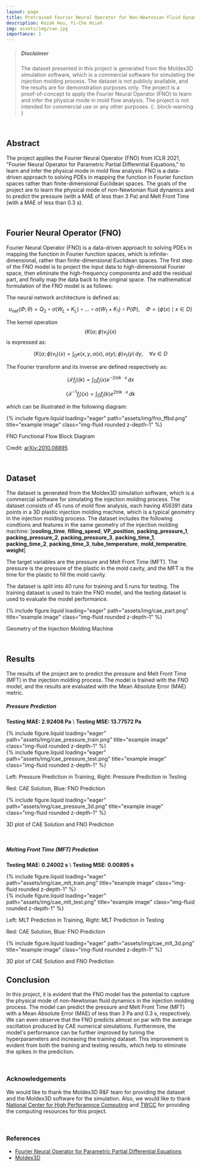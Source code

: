 ```yaml
---
layout: page
title: Pretrained Fourier Neural Operator for Non-Newtonian Fluid Dynamics
description: Kozak Hou, Yi-Che Hsieh
img: assets/img/cae.jpg
importance: 1
---
```


> ##### Disclaimer
>
> The dataset presented in this project is generated from the Moldex3D simulation software, which is a commercial software for simulating the injection molding process. The dataset is not publicly available, and the results are for demonstration purposes only. The project is a proof-of-concept to apply the Fourier Neural Operator (FNO) to learn and infer the physical mode in mold flow analysis. The project is not intended for commercial use or any other purposes.
{: .block-warning }

<br>

## Abstract
The project applies the Fourier Neural Operator (FNO) from ICLR 2021, "Fourier Neural Operator for Parametric Partial Differential Equations," to learn and infer the physical mode in mold flow analysis. FNO is a data-driven approach to solving PDEs in mapping the function in Fourier function spaces rather than finite-dimensional Euclidean spaces. The goals of the project are to learn the physical mode of non-Newtonian fluid dynamics and to predict the pressure (with a MAE of less than 3 Pa) and Melt Front Time (with a MAE of less than 0.3 s).


<br>

## Fourier Neural Operator (FNO)
Fourier Neural Operator (FNO) is a data-driven approach to solving PDEs in mapping the function in Fourier function spaces, which is infinite-dimensional, rather than finite-dimensional Euclidean spaces. The first step of the FNO model is to project the input data to high-dimensional Fourier space, then eliminate the high-frequency components and add the residual part, and finally map the data back to the original space. The mathematical formulation of the FNO model is as follows:

The neural network architecture is defined as:

$$
u_{\text{net}}(\Phi; \theta) = Q_2 \circ \sigma(W_L + K_L) \circ \ldots \circ \sigma(W_1 + K_1) \circ P(\Phi), \quad \Phi = \{\phi(x) \mid x \in D\}
$$

The kernel operation $$(K(\alpha; \phi)v_t)(x)$$ is expressed as:

$$
(K(\alpha; \phi)v_t)(x) = \int_D \kappa(x, y, \alpha(x), \alpha(y); \phi) v_t(y) \, dy, \quad \forall x \in D
$$

The Fourier transform and its inverse are defined respectively as:

$$
(\mathcal{F}f_j)(k) = \int_D f_j(x) e^{-2\pi i k \cdot x} \, dx
$$

$$
(\mathcal{F}^{-1}f_j)(x) = \int_D f_j(k) e^{2\pi i k \cdot x} \, dk
$$

which can be illustrated in the following diagram:

<div class="row justify-content-sm-center">
    <div class="col-sm-10 mt-5 mt-md-0">
        {% include figure.liquid loading="eager" path="assets/img/fno_ffbd.png" title="example image" class="img-fluid rounded z-depth-1" %}
    </div>
</div>
<div class="caption">
    <p>FNO Functional Flow Block Diagram</p>
    <p>Credit: <a href="https://arxiv.org/abs/2010.08895">arXiv:2010.08895</a></p>
</div>


<br>

## Dataset
The dataset is generated from the Moldex3D simulation software, which is a commercial software for simulating the injection molding process. The dataset consists of 45 runs of mold flow analysis, each having 456391 data points in a 3D plastic 
injection molding machine, which is a typical geometry in the injection molding process. The dataset includes the following condtions and features in the same geometry of the injection molding machine:
[**cooling_time**, **filling_speed**, **VP_position**, **packing_pressure_1**, **packing_pressure_2**, **packing_pressure_3**, **packing_time_1**, **packing_time_2**, **packing_time_3**, **tube_temperature**, **mold_temperatire**, **weight**]

The target variables are the pressure and Melt Front Time (MFT). The pressure is the pressure of the plastic in the mold cavity, and the MFT is the time for the plastic to fill the mold cavity.

The dataset is split into 40 runs for training and 5 runs for testing. The training dataset is used to train the FNO model, and the testing dataset is used to evaluate the model performance.

<div class="row justify-content-sm-center">
    <div class="col-sm-10 mt-5 mt-md-0">
        {% include figure.liquid loading="eager" path="assets/img/cae_part.png" title="example image" class="img-fluid rounded z-depth-1" %}
    </div>
</div>
<div class="caption">
    <p>Geometry of the Injection Molding Machine</p>
</div>

<br>

## Results
The results of the project are to predict the pressure and Melt Front Time (MFT) in the injection molding process. The model is trained with the FNO model, and the results are evaluated with the Mean Absolute Error (MAE) metric. 


##### Pressure Prediction

**Testing MAE: 2.92408 Pa**
\\
**Testing MSE: 13.77572 Pa**

<div class="row justify-content-sm-center">
    <div class="col-sm-6 mt-3 mt-md-0">
        {% include figure.liquid loading="eager" path="assets/img/cae_pressure_train.png" title="example image" class="img-fluid rounded z-depth-1" %}
    </div>
    <div class="col-sm-6 mt-3 mt-md-0">
        {% include figure.liquid loading="eager" path="assets/img/cae_pressure_test.png" title="example image" class="img-fluid rounded z-depth-1" %}
    </div>
</div>
<div class="caption">
    <p>Left: Pressure Prediction in Training, Right: Pressure Prediction in Testing</p>
    <p>Red: CAE Solution, Blue: FNO Prediction</p>
</div>

<div class="row justify-content-sm-center">
    <div class="col-sm-7 mt-3 mt-md-0">
        {% include figure.liquid loading="eager" path="assets/img/cae_pressure_3d.png" title="example image" class="img-fluid rounded z-depth-1" %}
    </div>
</div>
<div class="caption">
    <p>3D plot of CAE Solution and FNO Prediction</p>
</div>

<br>

##### Melting Front Time (MFT) Prediction

**Testing MAE: 0.24002 s**
\\
**Testing MSE: 0.00895 s**

<div class="row justify-content-sm-center">
    <div class="col-sm-6 mt-3 mt-md-0">
        {% include figure.liquid loading="eager" path="assets/img/cae_mlt_train.png" title="example image" class="img-fluid rounded z-depth-1" %}
    </div>
    <div class="col-sm-6 mt-3 mt-md-0">
        {% include figure.liquid loading="eager" path="assets/img/cae_mlt_test.png" title="example image" class="img-fluid rounded z-depth-1" %}
    </div>
</div>
<div class="caption">
    <p>Left: MLT Prediction in Training, Right: MLT Prediction in Testing</p>
    <p>Red: CAE Solution, Blue: FNO Prediction</p>
</div>

<div class="row justify-content-sm-center">
    <div class="col-sm-7 mt-3 mt-md-0">
        {% include figure.liquid loading="eager" path="assets/img/cae_mlt_3d.png" title="example image" class="img-fluid rounded z-depth-1" %}
    </div>
</div>
<div class="caption">
    <p>3D plot of CAE Solution and FNO Prediction</p>
</div>

## Conclusion
In this project, it is evident that the FNO model has the potential to capture the physical mode of non-Newtonian fluid dynamics in the injection molding process. The model can predict the pressure and Melt Front Time (MFT) with a Mean Absolute Error (MAE) of less than 3 Pa and 0.3 s, respectively. We can even observe that the FNO predicts almost on par with the average oscillation produced by CAE numerical simulations. Furthermore, the model's performance can be further improved by tuning the hyperparameters and increasing the training dataset. This improvement is evident from both the training and testing results, which help to eliminate the spikes in the prediction.

<br>

### Acknowledgements
We would like to thank the Moldex3D R&F team for providing the dataset and the Moldex3D software for the simulation. Also, we would like to thank [National Center for High Perforamnce Computing](https://www.nchc.org.tw/) and [TWCC](https://www.twcc.ai/) for providing the computing resources for this project.

<br>

### References
- [Fourier Neural Operator for Parametric Partial Differential Equations](https://arxiv.org/abs/2010.08895)
- [Moldex3D](https://www.moldex3d.com/en/)
